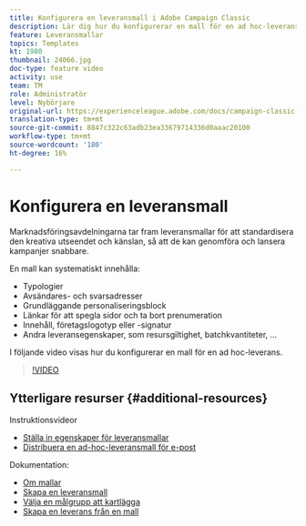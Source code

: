 ```yaml
---
title: Konfigurera en leveransmall i Adobe Campaign Classic
description: Lär dig hur du konfigurerar en mall för en ad hoc-leverans.
feature: Leveransmallar
topics: Templates
kt: 1980
thumbnail: 24066.jpg
doc-type: feature video
activity: use
team: TM
role: Administratör
level: Nybörjare
original-url: https://experienceleague.adobe.com/docs/campaign-classic-learn/tutorials/sending-messages/delivery-template-configuration.html
translation-type: tm+mt
source-git-commit: 8847c322c63adb23ea33679714336d0aaac20100
workflow-type: tm+mt
source-wordcount: '180'
ht-degree: 16%

---
```



# Konfigurera en leveransmall

Marknadsföringsavdelningarna tar fram leveransmallar för att standardisera den kreativa utseendet och känslan, så att de kan genomföra och lansera kampanjer snabbare.

En mall kan systematiskt innehålla:

* Typologier
* Avsändares- och svarsadresser
* Grundläggande personaliseringsblock
* Länkar för att spegla sidor och ta bort prenumeration
* Innehåll, företagslogotyp eller -signatur
* Andra leveransegenskaper, som resursgiltighet, batchkvantiteter, ...

I följande video visas hur du konfigurerar en mall för en ad hoc-leverans.

>[!VIDEO](https://video.tv.adobe.com/v/24066?quality=12)

## Ytterligare resurser {#additional-resources}

Instruktionsvideor

* [Ställa in egenskaper för leveransmallar](/help/sending-messages/using-delivery-templates/setting-delivery-template-properties.md)
* [Distribuera en ad-hoc-leveransmall för e-post](/help/sending-messages/using-delivery-templates/deploying-ad-hoc-email-delivery-template.md)

Dokumentation:

* [Om mallar](https://docs.campaign.adobe.com/doc/AC/en/DLV_Using_delivery_templates_About_templates.html)
* [Skapa en leveransmall](https://docs.campaign.adobe.com/doc/AC/en/DLV_Using_delivery_templates_Creating_a_delivery_template.html)
* [Välja en målgrupp att kartlägga](https://docs.campaign.adobe.com/doc/AC/en/DLV_Using_delivery_templates_Selecting_a_target_mapping.html)
* [Skapa en leverans från en mall](https://docs.campaign.adobe.com/doc/AC/en/DLV_Using_delivery_templates_Creating_a_delivery_from_a_template.html)
